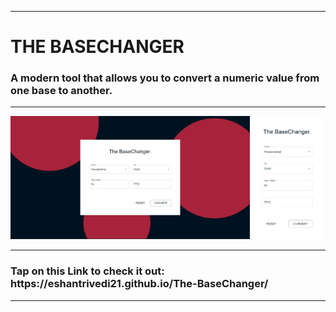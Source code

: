 <html>
  <hr>
  <h1> THE BASECHANGER </h1>
  <h3>A modern tool that allows you to convert a numeric value from one base to another.</h3>
  <hr>
  <p float="left">
    <img src = "./src/assets/prototypePC.png" style = "width : 76%;"> 
    <img src = "./src/assets/prototypeMobile.png" style = "width : 22%;"> 
  </p>
  <hr>
  <h3>Tap on this Link to check it out: https://eshantrivedi21.github.io/The-BaseChanger/</h3>
  <hr>
</html>
